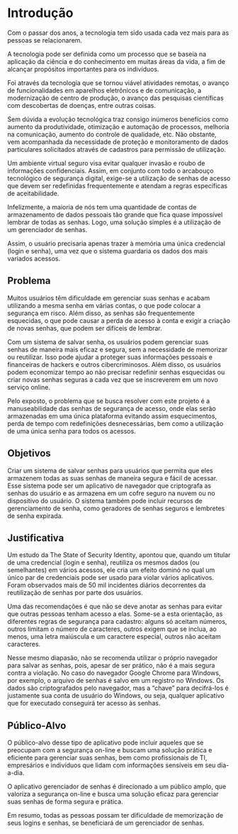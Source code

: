 # Introdução

Com o passar dos anos, a tecnologia tem sido usada cada vez mais para as pessoas se relacionarem.
 
A tecnologia pode ser definida como um processo que se baseia na aplicação da ciência e do conhecimento em muitas áreas da vida, a fim de alcançar propósitos importantes para os indivíduos.
 
Foi através da tecnologia que se tornou viável atividades remotas, o avanço de funcionalidades em aparelhos eletrônicos e de comunicação, a modernização de centro de produção, o avanço das pesquisas científicas com descobertas de doenças, entre outras coisas.
 
Sem dúvida a evolução tecnológica traz consigo inúmeros benefícios como aumento da produtividade, otimização e automação de processos, melhoria na comunicação, aumento do controle de qualidade, etc. Não obstante, vem acompanhada da necessidade de proteção e monitoramento de dados particulares solicitados através de cadastros para permissão de utilização.
 
Um ambiente virtual seguro visa evitar qualquer invasão e roubo de informações confidenciais. Assim, em conjunto com todo o arcabouço tecnológico de segurança digital, exige-se a utilização de senhas de acesso que devem ser redefinidas frequentemente e atendam a regras específicas de aceitabilidade.
 

Infelizmente, a maioria de nós tem uma quantidade de contas de armazenamento de dados pessoais tão grande que fica quase impossível lembrar de todas as senhas. Logo, uma solução simples é a utilização de um gerenciador de senhas. 
  
Assim, o usuário precisaria apenas trazer à memória uma única credencial (login e senha), uma vez que o sistema guardaria os dados dos mais variados acessos.

## Problema
Muitos usuários têm dificuldade em gerenciar suas senhas e acabam utilizando a mesma senha em várias contas, o que pode colocar a segurança em risco. Além disso, as senhas são frequentemente esquecidas, o que pode causar a perda de acesso à conta e exigir a criação de novas senhas, que podem ser difíceis de lembrar.

Com um sistema de salvar senha, os usuários podem gerenciar suas senhas de maneira mais eficaz e segura, sem a necessidade de memorizar ou reutilizar. Isso pode ajudar a proteger suas informações pessoais e financeiras de hackers e outros cibercriminosos. Além disso, os usuários podem economizar tempo ao não precisar redefinir senhas esquecidas ou criar novas senhas seguras a cada vez que se inscreverem em um novo serviço online.

Pelo exposto, o problema que se busca resolver com este projeto é a manuseabilidade das senhas de segurança de acesso, onde elas serão armazenadas em uma única plataforma evitando assim esquecimentos, perda de tempo com redefinições desnecessárias, bem como a utilização de uma única senha para todos os acessos.

## Objetivos

Criar um sistema de salvar senhas para usuários que permita que eles armazenem todas as suas senhas de maneira segura e fácil de acessar. Esse sistema pode ser um aplicativo de navegador que criptografa as senhas do usuário e as armazena em um cofre seguro na nuvem ou no dispositivo do usuário. O sistema também pode incluir recursos de gerenciamento de senha, como geradores de senhas seguros e lembretes de senha expirada.

## Justificativa

Um estudo da The State of Security Identity, apontou que, quando um titular de uma credencial (login e senha), reutiliza os mesmos dados (ou semelhantes) em vários acessos, ele cria um efeito dominó no qual um único par de credenciais pode ser usado para violar vários aplicativos. Foram observados mais de 50 mil incidentes diários decorrentes da reutilização de senhas por parte dos usuários.
 
Uma das recomendações é que não se deve anotar as senhas para evitar que outras pessoas tenham acesso a elas. Some-se a esta orientação, as diferentes regras de segurança para cadastro: alguns só aceitam números, outros limitam o número de caracteres, outros exigem que se inclua, ao menos, uma letra maiúscula e um caractere especial, outros não aceitam caracteres.
 
Nesse mesmo diapasão, não se recomenda utilizar o próprio navegador para salvar as senhas, pois, apesar de ser prático, não é a mais segura contra a violação. No caso do navegador Google Chrome para Windows, por exemplo, o arquivo de senhas é salvo em um registro no Windows. Os dados são criptografados pelo navegador, mas a “chave” para decifrá-los é justamente sua conta de usuário do Windows, ou seja, qualquer aplicativo que for executado conseguirá ter acesso às senhas.

## Público-Alvo

O público-alvo desse tipo de aplicativo pode incluir aqueles que se preocupam com a segurança on-line e buscam uma solução prática e eficiente para gerenciar suas senhas, bem como profissionais de TI, empresários e indivíduos que lidam com informações sensíveis em seu dia-a-dia.

O aplicativo gerenciador de senhas é direcionado a um público amplo, que valoriza a segurança on-line e busca uma solução eficaz para gerenciar suas senhas de forma segura e prática.

Em resumo, todas as pessoas possam ter dificuldade de memorização de seus logins e senhas, se beneficiará de um gerenciador de senhas.